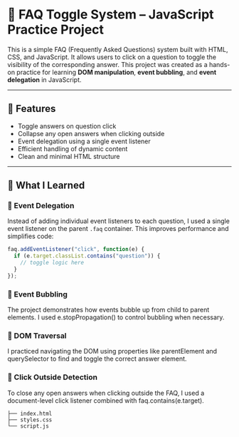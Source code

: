 # 📝 FAQ Toggle System – JavaScript Practice Project

This is a simple FAQ (Frequently Asked Questions) system built with HTML, CSS, and JavaScript. It allows users to click on a question to toggle the visibility of the corresponding answer. This project was created as a hands-on practice for learning **DOM manipulation**, **event bubbling**, and **event delegation** in JavaScript.

---

## 🚀 Features

- Toggle answers on question click  
- Collapse any open answers when clicking outside  
- Event delegation using a single event listener  
- Efficient handling of dynamic content  
- Clean and minimal HTML structure

---

## 🎯 What I Learned

### 🔹 Event Delegation
Instead of adding individual event listeners to each question, I used a single event listener on the parent `.faq` container. This improves performance and simplifies code:

```js
faq.addEventListener("click", function(e) {
  if (e.target.classList.contains("question")) {
    // toggle logic here
  }
});
```
### 🔹 Event Bubbling
The project demonstrates how events bubble up from child to parent elements. I used e.stopPropagation() to control bubbling when necessary.

### 🔹 DOM Traversal
I practiced navigating the DOM using properties like parentElement and querySelector to find and toggle the correct answer element.

### 🔹 Click Outside Detection
To close any open answers when clicking outside the FAQ, I used a document-level click listener combined with faq.contains(e.target).

```faq-project/
├── index.html
├── styles.css
└── script.js
```
